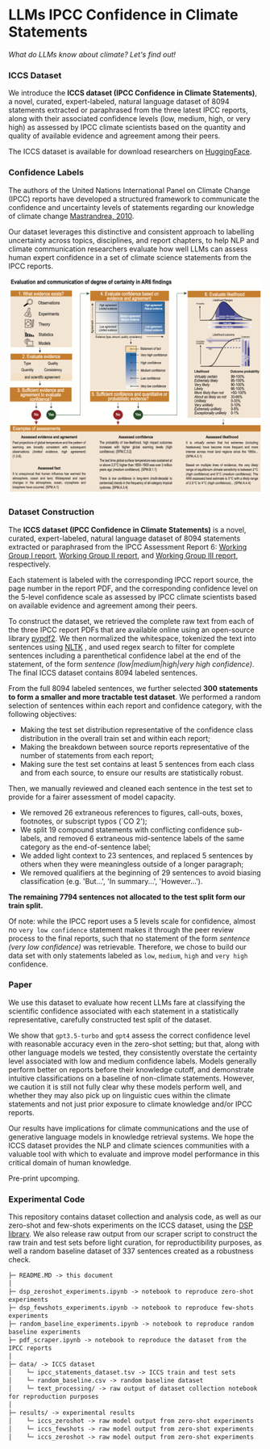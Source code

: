 # LLMs IPCC Confidence in Climate Statements
_What do LLMs know about climate? Let's find out!_

### ICCS Dataset

We introduce the **ICCS dataset (IPCC Confidence in Climate Statements)**, a novel, curated, expert-labeled, natural language dataset of 8094 statements extracted or paraphrased from the three latest IPCC reports, along with their associated confidence levels (low, medium, high, or very high) as assessed by IPCC climate scientists based on the quantity and quality of available evidence and agreement among their peers. 

The ICCS dataset is available for download researchers on [HuggingFace](https://huggingface.co/datasets/rlacombe/ICCS).


### Confidence Labels

The authors of the United Nations International Panel on Climate Change (IPCC) reports have developed a structured framework to communicate the confidence and uncertainty levels of statements regarding our knowledge of climate change [Mastrandrea, 2010](https://link.springer.com/article/10.1007/s10584-011-0178-6). 

Our dataset leverages this distinctive and consistent approach to labelling uncertainty across topics, disciplines, and report chapters, to help NLP and climate communication researchers evaluate how well LLMs can assess human expert confidence in a set of climate science statements from the IPCC reports.

![](ipcc-scales.png)


### Dataset Construction

The **ICCS dataset (IPCC Confidence in Climate Statements)** is a novel, curated, expert-labeled, natural language dataset of 8094 statements extracted or paraphrased from the IPCC Assessment Report 6: [Working Group I report](https://www.ipcc.ch/report/ar6/wg1/), [Working Group II report](https://www.ipcc.ch/report/ar6/wg2/), and [Working Group III report](https://www.ipcc.ch/report/ar6/wg3/), respectively. 

Each statement is labeled with the corresponding IPCC report source, the page number in the report PDF, and the corresponding confidence level on the 5-level confidence scale as assessed by IPCC climate scientists based on available evidence and agreement among their peers. 

To construct the dataset, we retrieved the complete raw text from each of the three IPCC report PDFs that are available online using an open-source library [pypdf2](https://pypi.org/project/PyPDF2/). We then normalized the whitespace, tokenized the text into sentences using [NLTK](https://www.nltk.org/) , and used regex search to filter for complete sentences including a parenthetical confidence label at the end of the statement, of the form _sentence (low|medium|high|very high confidence)_. The final ICCS dataset contains 8094 labeled sentences. 

From the full 8094 labeled sentences, we further selected **300 statements to form a smaller and more tractable test dataset**. We performed a random selection of sentences within each report and confidence category, with the following objectives:
- Making the test set distribution representative of the confidence class distribution in the overall train set and within each report;
- Making the breakdown between source reports representative of the number of statements from each report;
- Making sure the test set contains at least 5 sentences from each class and from each source, to ensure our results are statistically robust. 

Then, we manually reviewed and cleaned each sentence in the test set to provide for a fairer assessment of model capacity. 
- We removed 26 extraneous references to figures, call-outs, boxes, footnotes, or subscript typos (`CO 2');
- We split 19 compound statements with conflicting confidence sub-labels, and removed 6 extraneous mid-sentence labels of the same category as the end-of-sentence label;
- We added light context to 23 sentences, and replaced 5 sentences by others when they were meaningless outside of a longer paragraph;
- We removed qualifiers at the beginning of 29 sentences to avoid biasing classification (e.g. 'But...', 'In summary...', 'However...').

**The remaining 7794 sentences not allocated to the test split form our train split.**

Of note: while the IPCC report uses a 5 levels scale for confidence, almost no `very low confidence` statement makes it through the peer review process to the final reports, such that no statement of the form _sentence (very low confidence)_ was retrievable. Therefore, we chose to build our data set with only statements labeled as `low`, `medium`, `high` and `very high` confidence.

### Paper ### 

We use this dataset to evaluate how recent LLMs fare at classifying the  scientific confidence associated with each statement in a statistically representative, carefully constructed test split of the dataset. 

We show that `gpt3.5-turbo` and `gpt4` assess the correct confidence level with reasonable accuracy even in the zero-shot setting; but that, along with other language models we tested, they consistently overstate the certainty level associated with low and medium confidence labels. Models generally perform better on reports before their knowledge cutoff, and demonstrate intuitive classifications on a baseline of non-climate statements. However, we caution it is still not fully clear why these models perform well, and whether they may also pick up on linguistic cues within the climate statements and not just prior exposure to climate knowledge and/or IPCC reports.

Our results have implications for climate communications and the use of generative language models in knowledge retrieval systems. We hope the ICCS dataset provides the NLP and climate sciences communities with a valuable tool with which to evaluate and improve model performance in this critical domain of human knowledge. 

Pre-print upcomping.

### Experimental Code

This repository contains dataset collection and analysis code, as well as our zero-shot and few-shots experiments on the ICCS dataset, using the [DSP library](https://github.com/stanfordnlp/dsp). We also release raw output from our scraper script to construct the raw train and test sets before light curation, for reproductibility purposes, as well a random baseline dataset of 337 sentences created as a robustness check. 

```
├─ README.MD -> this document
│
├─ dsp_zeroshot_experiments.ipynb -> notebook to reproduce zero-shot experiments
├─ dsp_fewshots_experiments.ipynb -> notebook to reproduce few-shots experiments
├─ random_baseline_experiments.ipynb -> notebook to reproduce random baseline experiments
├─ pdf_scraper.ipynb -> notebook to reproduce the dataset from the IPCC reports
│
├─ data/ -> ICCS dataset
│    └─ ipcc_statements_dataset.tsv -> ICCS train and test sets
│    └─ random_baseline.csv -> random baseline dataset
│    └─ text_processing/ -> raw output of dataset collection notebook for reproduction purposes
│
├─ results/ -> experimental results
│    └─ iccs_zeroshot -> raw model output from zero-shot experiments
│    └─ iccs_fewshots -> raw model output from zero-shot experiments
│    └─ iccs_zeroshot -> raw model output from zero-shot experiments

```
